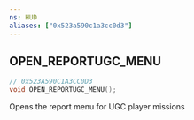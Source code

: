 ```yaml
---
ns: HUD
aliases: ["0x523a590c1a3cc0d3"]
---
```

## OPEN_REPORTUGC_MENU

```c
// 0x523A590C1A3CC0D3
void OPEN_REPORTUGC_MENU();
```

Opens the report menu for UGC player missions

